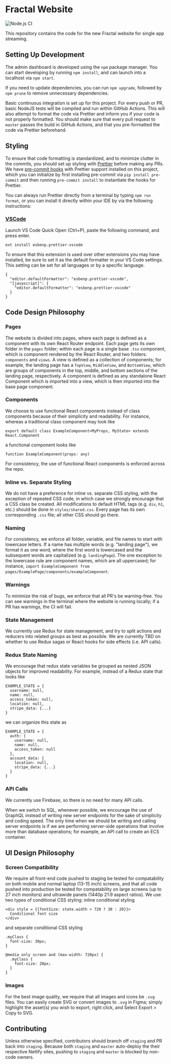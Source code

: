 # Fractal Website

![Node.js CI](https://github.com/fractalcomputers/website/workflows/Node.js%20CI/badge.svg)

This repository contains the code for the new Fractal website for single app streaming.

## Setting Up Development

The admin dashboard is developed using the `npm` package manager. You can start developing by running `npm install`, and can launch into a localhost via `npm start`.

If you need to update dependencies, you can run `npm upgrade`, followed by `npm prune` to remove unnecessary dependencies.

Basic continuous integration is set up for this project. For every push or PR, basic NodeJS tests will be compiled and run within GitHub Actions. This will also attempt to format the code via Prettier and inform you if your code is not properly formatted. You should make sure that every pull request to `master` passes the build in GitHub Actions, and that you pre-formatted the code via Prettier beforehand.

## Styling

To ensure that code formatting is standardized, and to minimize clutter in the commits, you should set up styling with [Prettier](https://prettier.io/) before making any PRs. We have [pre-commit hooks](https://pre-commit.com/) with Prettier support installed on this project, which you can initialize by first installing pre-commit via `pip install pre-commit` and then running `pre-commit install` to instantiate the hooks for Prettier.

You can always run Prettier directly from a terminal by typing `npm run format`, or you can install it directly within your IDE by via the following instructions:

### [VSCode](https://marketplace.visualstudio.com/items?itemName=esbenp.prettier-vscode)

Launch VS Code Quick Open (Ctrl+P), paste the following command, and press enter.

```
ext install esbenp.prettier-vscode
```

To ensure that this extension is used over other extensions you may have installed, be sure to set it as the default formatter in your VS Code settings. This setting can be set for all languages or by a specific language.

```
{
  "editor.defaultFormatter": "esbenp.prettier-vscode",
  "[javascript]": {
    "editor.defaultFormatter": "esbenp.prettier-vscode"
  }
}
```

## Code Design Philosophy

### Pages

The website is divided into pages, where each page is defined as a component with its own React Router endpoint. Each page gets its own folder in the `pages` folder; within each page is a single base `.tsx` component, which is component rendered by the React Router, and two folders: `components` and `views`. A view is defined as a collection of components; for example, the landing page has a `TopView`, `MiddleView`, and `BottomView`, which are groups of components in the top, middle, and bottom sections of the landing page, respectively. A component is defined as any standalone React Component which is imported into a view, which is then imported into the base page component.

### Components

We choose to use functional React components instead of class components because of their simplicity and readability. For instance, whereas a traditional class component may look like

```
export default class ExampleComponent<MyProps, MyState> extends React.Component
```

a functional component looks like

```
function ExampleComponent(props: any)
```

For consistency, the use of functional React components is enforced across the repo.

### Inline vs. Separate Styling

We do not have a preference for inline vs. separate CSS styling, with the exception of repeated CSS code, in which case we strongly encourage that a CSS class be created. All modifications to default HTML tags (e.g. `div`, `h1`, etc.) should be done in `styles/shared.css`. Every page has its own corresponding `.css` file; all other CSS should go there.

### Naming

For consistency, we enforce all folder, variable, and file names to start with lowercase letters. If a name has multiple words (e.g. "landing page"), we format it as one word, where the first word is lowercased and the subsequent words are capitalized (e.g. `landingPage`). The one exception to the lowercase rule are component names, which are all uppercased; for instance, `import ExampleComponent from pages/ExamplePage/components/exampleComponent`.

### Warnings

To minimize the risk of bugs, we enforce that all PR's be warning-free. You can see warnings in the terminal where the website is running locally; if a PR has warnings, the CI will fail.

### State Management

We currently use Redux for state management, and try to split actions and reducers into related groups as best as possible. We are currently TBD on whether to use Redux sagas or React hooks for side effects (i.e. API calls).

### Redux State Naming

We encourage that redux state variables be grouped as nested JSON objects for improved readability. For example, instead of a Redux state that looks like

```
EXAMPLE_STATE = {
  username: null,
  name: null,
  access_token: null,
  location: null,
  stripe_data: {...}
}
```

we can organize this state as

```
EXAMPLE_STATE = {
  auth: {
    username: null,
    name: null,
    access_token: null
  },
  account_data: {
    location: null,
    stripe_data: {...}
  }
}
```

### API Calls

We currently use Firebase, so there is no need for many API calls.

When we switch to SQL, whenever possible, we encourage the use of GraphQL instead of writing new server endpoints for the sake of simplicity and coding speed. The only time when we should be writing and calling server endpoints is if we are performing server-side operations that involve more than database operations; for example, an API call to create an ECS container.

## UI Design Philosophy

### Screen Compatibility

We require all front-end code pushed to staging be tested for compatability on both mobile and normal laptop (13-15 inch) screens, and that all code pushed into production be tested for compatability on large screens (up to 27 inch monitors) and ultrawide panels (1440p 21:9 aspect ratios). We use two types of conditional CSS styling: inline conditional styling

```
<div style = {{fontSize: state.width > 720 ? 30 : 20}}>
  Conditional font size
</div>
```

and separate conditional CSS styling

```
.myClass {
  font-size: 30px;
}

@media only screen and (max-width: 720px) {
  .myClass {
    font-size: 20px;
  }
}
```

### Images

For the best image quality, we require that all images and icons be `.svg` files. You can easily create SVG or convert images to `.svg` in Figma; simply highlight the asset(s) you wish to export, right click, and Select Export > Copy to SVG.

## Contributing

Unless otherwise specified, contributors should branch off `staging` and PR back into `staging`. Because both `staging` and `master` auto-deploy the their respective Netlify sites, pushing to `staging` and `master` is blocked by non-code owners.
